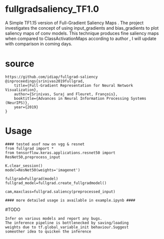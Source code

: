 # fullgradsaliency_TF1.0
A Simple TF1.15 version of Full-Gradient Saliency Maps . The project investigates the concept 
of using input_gradients and bias_gradients to plot saliency maps of conv models.
This technique produces fine saliency maps when compared to ClassActivationMaps according 
to author , I will update with comparison in coming days.

# source 
```
https://github.com/idiap/fullgrad-saliency
@inproceedings{srinivas2019fullgrad,
    title={Full-Gradient Representation for Neural Network Visualization},
    author={Srinivas, Suraj and Fleuret, François},
    booktitle={Advances in Neural Information Processing Systems (NeurIPS)},
    year={2019}
}

````
# Usage

```
#### tested asof now on vgg & resnet
from fullgrad import *
from tensorflow.keras.applications.resnet50 import ResNet50,preprocess_input

K.clear_session()
model=ResNet50(weights='imagenet')

fullgrad=Fullgrad(model)
fullgrad_model=fullgrad.create_fullgradmodel()

cam,maxclass=fullgrad.saliency(preprocessed_input)

#### more detailed usage is available in example.ipynb ####

```
#TODO
```
Infer on various models and report any bugs.
The inference pipeline is bottlenecked by saving/loading 
weights due to tf.global_variable_init behaviour.Suggest 
someother idea to quicken the inference
```
